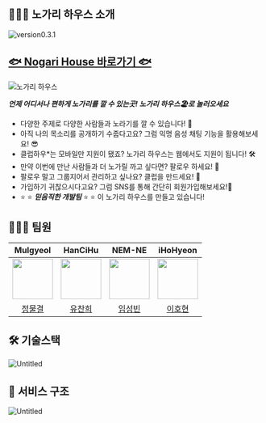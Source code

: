 ## 👨🏻‍🏫 노가리 하우스 소개

<img src="https://img.shields.io/badge/version-v0.3.1-red" alt="version0.3.1" />
   
   
## [🐟 Nogari House 바로가기 🐟](https://nogarihouse.nemne.dev/)

![노가리 하우스](https://s3.us-west-2.amazonaws.com/secure.notion-static.com/7aaa9ea1-13ed-4246-90d4-cf2853fc7514/%E1%84%83%E1%85%A1%E1%84%8B%E1%85%AE%E1%86%AB%E1%84%85%E1%85%A9%E1%84%83%E1%85%B3.jpeg?X-Amz-Algorithm=AWS4-HMAC-SHA256&X-Amz-Credential=AKIAT73L2G45O3KS52Y5%2F20211029%2Fus-west-2%2Fs3%2Faws4_request&X-Amz-Date=20211029T021939Z&X-Amz-Expires=86400&X-Amz-Signature=8ddefc880474e507c3e458029233aabce37cbeccc7a72acd118458e153e5f236&X-Amz-SignedHeaders=host&response-content-disposition=filename%20%3D%22%25E1%2584%2583%25E1%2585%25A1%25E1%2584%258B%25E1%2585%25AE%25E1%2586%25AB%25E1%2584%2585%25E1%2585%25A9%25E1%2584%2583%25E1%2585%25B3.jpeg%22)

***언제 어디서나 편하게 노가리를 깔 수 있는곳! 노가리 하우스🏖로 놀러오세요***

* 다양한 주제로 다양한 사람들과 노라기를 깔 수 있습니다! 🎤
* 아직 나의 목소리를 공개하기 수줍다고요? 그럼 익명 음성 채팅 기능을 활용해보세요! 😎 
* 클럽하우*는 모바일만 지원이 됐죠? 노가리 하우스는 웹에서도 지원이 됩니다! 🛠️
* 만약 이번에 만난 사람들과 더 노가릴 까고 싶다면? 팔로우 하세요! 🙌
* 팔로우 말고 그룹지어서 관리하고 싶나요? 클럽을 만드세요! 👋 
* 가입하기 귀찮으시다고요? 그럼 SNS를 통해 간단히 회원가입해보세요!🤝
* ⭐ ⭐ ***믿음직한 개발팀*** ⭐ ⭐ 이 노가리 하우스를 만들고 있습니다!

## 🧑🏻‍💻 팀원

|                                **Mulgyeol**                                 |                                 **HanCiHu**                                 |                                 **NEM-NE**                                 |                                 **iHoHyeon**                                 |
| :-------------------------------------------------------------------------: | :-------------------------------------------------------------------------: | :-------------------------------------------------------------------------: | :-------------------------------------------------------------------------: |
| <img src="https://avatars.githubusercontent.com/u/59464537?v=4" width="80"> | <img src="https://avatars.githubusercontent.com/u/51700274?v=4" width="80"> | <img src="https://avatars.githubusercontent.com/u/55152516?v=4" width="80"> | <img src="https://github.com/iHoHyeon.png" width="80"> |
|                    [정물결](https://github.com/Mulgyeol)                    |                    [유찬희](https://github.com/HanCiHu)                     | [임성빈](https://github.com/NEM-NE)|[이호현](https://github.com/iHoHyeon)


## 🛠 기술스택
![Untitled](https://s3.us-west-2.amazonaws.com/secure.notion-static.com/c34a2754-806e-44f3-b81c-e95994d4c5be/Untitled.png?X-Amz-Algorithm=AWS4-HMAC-SHA256&X-Amz-Content-Sha256=UNSIGNED-PAYLOAD&X-Amz-Credential=AKIAT73L2G45EIPT3X45%2F20211119%2Fus-west-2%2Fs3%2Faws4_request&X-Amz-Date=20211119T104937Z&X-Amz-Expires=86400&X-Amz-Signature=8d9dd759e1bd07ace6a78d2f09c3b779de8b1edf3a84038605896e16b7c4dbd5&X-Amz-SignedHeaders=host&response-content-disposition=filename%20%3D%22Untitled.png%22&x-id=GetObject)

## 🔎 서비스 구조

![Untitled](https://s3.us-west-2.amazonaws.com/secure.notion-static.com/e264a915-c48f-4344-abb7-216688bd1373/%E1%84%89%E1%85%B3%E1%84%8F%E1%85%B3%E1%84%85%E1%85%B5%E1%86%AB%E1%84%89%E1%85%A3%E1%86%BA_2021-11-19_%E1%84%8B%E1%85%A9%E1%84%92%E1%85%AE_7.44.18.png?X-Amz-Algorithm=AWS4-HMAC-SHA256&X-Amz-Content-Sha256=UNSIGNED-PAYLOAD&X-Amz-Credential=AKIAT73L2G45EIPT3X45%2F20211119%2Fus-west-2%2Fs3%2Faws4_request&X-Amz-Date=20211119T105000Z&X-Amz-Expires=86400&X-Amz-Signature=c5f56af1ad2ca5e8365c3841f774973538e283ffca6fc3698eede9f45b95b045&X-Amz-SignedHeaders=host&response-content-disposition=filename%20%3D%22%25E1%2584%2589%25E1%2585%25B3%25E1%2584%258F%25E1%2585%25B3%25E1%2584%2585%25E1%2585%25B5%25E1%2586%25AB%25E1%2584%2589%25E1%2585%25A3%25E1%2586%25BA%25202021-11-19%2520%25E1%2584%258B%25E1%2585%25A9%25E1%2584%2592%25E1%2585%25AE%25207.44.18.png%22&x-id=GetObject)
